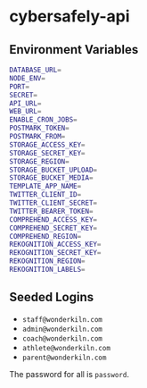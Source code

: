 # cybersafely-api

## Environment Variables

```bash
DATABASE_URL=
NODE_ENV=
PORT=
SECRET=
API_URL=
WEB_URL=
ENABLE_CRON_JOBS=
POSTMARK_TOKEN=
POSTMARK_FROM=
STORAGE_ACCESS_KEY=
STORAGE_SECRET_KEY=
STORAGE_REGION=
STORAGE_BUCKET_UPLOAD=
STORAGE_BUCKET_MEDIA=
TEMPLATE_APP_NAME=
TWITTER_CLIENT_ID=
TWITTER_CLIENT_SECRET=
TWITTER_BEARER_TOKEN=
COMPREHEND_ACCESS_KEY=
COMPREHEND_SECRET_KEY=
COMPREHEND_REGION=
REKOGNITION_ACCESS_KEY=
REKOGNITION_SECRET_KEY=
REKOGNITION_REGION=
REKOGNITION_LABELS=
```

## Seeded Logins

- `staff@wonderkiln.com`
- `admin@wonderkiln.com`
- `coach@wonderkiln.com`
- `athlete@wonderkiln.com`
- `parent@wonderkiln.com`

The password for all is `password`.

